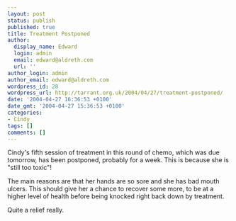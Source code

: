 ```yaml
---
layout: post
status: publish
published: true
title: Treatment Postponed
author:
  display_name: Edward
  login: admin
  email: edward@aldreth.com
  url: ''
author_login: admin
author_email: edward@aldreth.com
wordpress_id: 28
wordpress_url: http://tarrant.org.uk/2004/04/27/treatment-postponed/
date: '2004-04-27 16:36:53 +0100'
date_gmt: '2004-04-27 15:36:53 +0100'
categories:
- Cindy
tags: []
comments: []
---
```


Cindy\'s fifth session of treatment in this round of chemo, which was
due tomorrow, has been postponed, probably for a week. This is because
she is \"still too toxic\"!

The main reasons are that her hands are so sore and she has bad mouth
ulcers. This should give her a chance to recover some more, to be at a
higher level of health before being knocked right back down by
treatment.

Quite a relief really.

